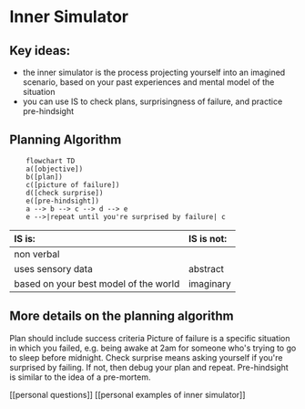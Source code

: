 # Inner Simulator
## Key ideas:
- the inner simulator is the process projecting yourself into an imagined scenario, based on your past experiences and mental model of the situation
- you can use IS to check plans, surprisingness of failure, and practice pre-hindsight

## Planning Algorithm
```mermaid
	flowchart TD
	a([objective])
	b([plan])
	c([picture of failure])
	d([check surprise])
	e([pre-hindsight])
	a --> b --> c --> d --> e 
	e -->|repeat until you're surprised by failure| c
```

| IS is: | IS is not: |
| :--- | :--- |
|  non verbal |   |
| uses sensory data | abstract |
| based on your best model of the world | imaginary |

## More details on the planning algorithm
Plan should include success criteria
Picture of failure is a specific situation in which you failed, e.g. being awake at 2am for someone who's trying to go to sleep before midnight.
Check surprise means asking yourself if you're surprised by failing. If not, then debug your plan and repeat.
Pre-hindsight is similar to the idea of a pre-mortem.

[[personal questions]]
[[personal examples of inner simulator]]